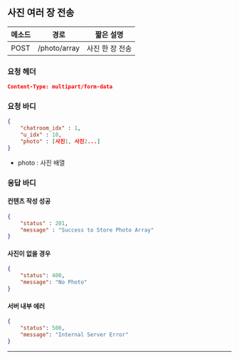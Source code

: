 ## 사진 여러 장 전송

| 메소드 | 경로         | 짧은 설명       |
| ------ | ------------ | --------------- |
| POST   | /photo/array | 사진 한 장 전송 |

### 요청 헤더

```json
Content-Type: multipart/form-data
```

### 요청 바디

```json
{
    "chatroom_idx" : 1,
    "u_idx" : 10,
    "photo" : [사진1, 사진2...]
}
```

* photo : 사진 배열

### 응답 바디

#### 컨텐츠 작성 성공

```json
{
    "status" : 201,
    "message" : "Success to Store Photo Array"
}
```

#### 사진이 없을 경우

```json
{
    "status": 400,
    "message": "No Photo"
}
```

#### 서버 내부 에러

```json
{
    "status": 500,
    "message": "Internal Server Error"
}
```
------